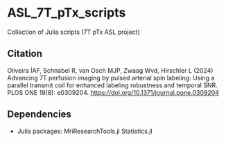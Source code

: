 # ASL_7T_pTx_scripts
Collection of Julia scripts (7T pTx ASL project)

## Citation 
Oliveira ÍAF, Schnabel R, van Osch MJP, Zwaag Wvd, Hirschler L (2024) Advancing 7T perfusion imaging by pulsed arterial spin labeling: Using a parallel transmit coil for enhanced labeling robustness and temporal SNR. PLOS ONE 19(8): e0309204. https://doi.org/10.1371/journal.pone.0309204

## Dependencies

- Julia packages: 
MriResearchTools.jl
Statistics.jl
